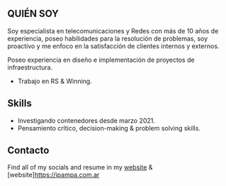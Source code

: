## QUIÉN SOY 

Soy especialista en telecomunicaciones y Redes con más de 10 años de experiencia, poseo habilidades para la resolución de problemas, soy proactivo y me enfoco en la satisfacción de clientes internos y externos.

Poseo experiencia en diseño e implementación de proyectos de infraestructura.

* Trabajo en RS & Winning.

## Skills

* Investigando contenedores desde marzo 2021.
* Pensamiento crítico, decision-making & problem solving skills.

## Contacto

Find all of my socials and resume in my [website](https://cicka.com.ar) & [website]https://ipampa.com.ar
